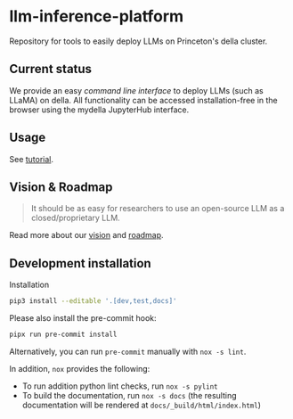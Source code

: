 # llm-inference-platform

<!-- SPHINX-START -->

Repository for tools to easily deploy LLMs on Princeton's della cluster.

## Current status

We provide an easy _command line interface_ to deploy LLMs (such as LLaMA) on
della. All functionality can be accessed installation-free in the browser using
the mydella JupyterHub interface.

## Usage

See [tutorial][].

[tutorial]:
  https://princeton-llm-inference-platform.readthedocs.io/en/latest/usage.html

## Vision & Roadmap

> It should be as easy for researchers to use an open-source LLM as a
> closed/proprietary LLM.

Read more about our [vision][] and [roadmap][].

[vision]:
  https://princeton-llm-inference-platform.readthedocs.io/en/latest/vision.html
[roadmap]:
  https://princeton-llm-inference-platform.readthedocs.io/en/latest/roadmap.html

## Development installation

Installation

```bash
pip3 install --editable '.[dev,test,docs]'
```

Please also install the pre-commit hook:

```bash
pipx run pre-commit install
```

Alternatively, you can run `pre-commit` manually with `nox -s lint`.

In addition, `nox` provides the following:

- To run addition python lint checks, run `nox -s pylint`
- To build the documentation, run `nox -s docs` (the resulting documentation
  will be rendered at `docs/_build/html/index.html`)
